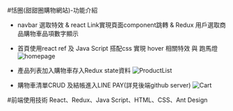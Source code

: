 #恬圈(甜甜圈購物網站)-功能介紹
 - navbar 選取特效 & react Link實現頁面component跳轉 & Redux 用戶選取商品購物車品項數字顯示
 - 首頁使用react ref 及 Java Script 搭配css 實現 hover 相關特效 與 跑馬燈
 ![homepage](https://user-images.githubusercontent.com/104507463/230573962-43af7e14-aca4-4a4c-a9ab-c6d91ce05a97.png)

 - 產品列表加入購物車存入Redux state資料
 ![ProductList](https://user-images.githubusercontent.com/104507463/230574240-d9d93b6d-b373-484b-a9c3-219b955a21db.png)
 
  - 購物車清單CRUD 及結帳進入LINE PAY(詳見後端github server)
 ![Cart](https://user-images.githubusercontent.com/104507463/230574179-698b75a7-e0ab-4940-b5ec-b130ed30191d.png)



#前端使用技術
React、Redux、Java Script、HTML、CSS、Ant Design

